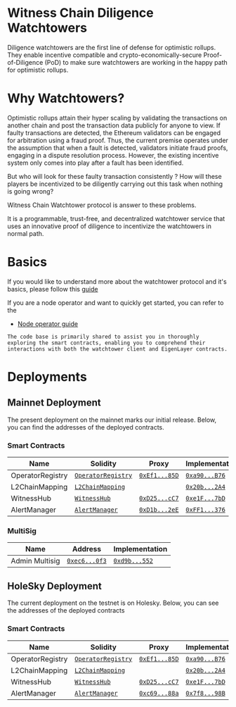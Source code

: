 # Witness Chain Diligence Watchtowers
Diligence watchtowers are the first line of defense for optimistic rollups. They enable incentive compatible and crypto-economically-secure Proof-of-Diligence (PoD) to make sure watchtowers are working in the happy path for optimistic rollups. 

# Why Watchtowers?

Optimistic rollups attain their hyper scaling by validating the transactions on another chain and post the transaction data publicly for anyone to view. If faulty transactions are detected, the Ethereum validators can be engaged for arbitration using a fraud proof. Thus, the current premise operates under the assumption that when a fault is detected, validators initiate fraud proofs, engaging in a dispute resolution process. However, the existing incentive system only comes into play after a fault has been identified. 

But who will look for these faulty transaction consistently ? How will these players be incentivized to be diligently carrying out this task when nothing is going wrong? 

Witness Chain Watchtower protocol is answer to these problems. 

It is a programmable, trust-free, and decentralized watchtower service that uses an innovative proof of diligence to incentivize the watchtowers in normal path.

# Basics

If you would like to understand more about the watchtower protocol and it's basics, please follow this [guide](https://docs.witnesschain.com/diligence-watchtowers/watchtower-protocol-version-2)

If you are a node operator and want to quickly get started, you can refer to the 
- [Node operator guide](https://docs.witnesschain.com/diligence-watchtowers/for-the-node-operators/watchtower-setup/mainnet-setup)

```
The code base is primarily shared to assist you in thoroughly exploring the smart contracts, enabling you to comprehend their interactions with both the watchtower client and EigenLayer contracts.
```

# Deployments
## Mainnet Deployment
The present deployment on the mainnet marks our initial release. Below, you can find the addresses of the deployed contracts.

### Smart Contracts
| Name | Solidity | Proxy | Implementation | 
| -------- | -------- | -------- | -------- | 
| OperatorRegistry | [`OperatorRegistry`](https://github.com/kaleidoscope-blockchain/eigenlayer-avs-watchtower/blob/development/src/smart_contracts/src/core/OperatorRegistry.sol) | [`0xEf1...85D`](https://etherscan.io/address/0xEf1a89841fd189ba28e780A977ca70eb1A5e985D) | [`0xa90...B76`](https://etherscan.io/address/0xa90a9E4EE979b5705a8DB8FC113Dd5DDedC5EB76) | 
| L2ChainMapping | [`L2ChainMapping`](https://github.com/kaleidoscope-blockchain/eigenlayer-avs-watchtower/blob/development/src/smart_contracts/src/core/L2ChainMapping.sol) | | [`0x20b...2A4`](https://etherscan.io/address/0x20b8aE105526182fF18d4b4934D340dd061c52A4) | 
| WitnessHub | [`WitnessHub`](https://github.com/kaleidoscope-blockchain/eigenlayer-avs-watchtower/blob/development/src/smart_contracts/src/core/WitnessHub.sol) | [`0xD25...cC7`](https://etherscan.io/address/0xD25c2c5802198CB8541987b73A8db4c9BCaE5cC7) | [`0xe1F...7bD`](https://etherscan.io/address/0xe1F108D5d2337987F818E8b2E61D2E0E36cbF7bD) | 
| AlertManager | [`AlertManager`](https://github.com/kaleidoscope-blockchain/eigenlayer-avs-watchtower/blob/development/src/smart_contracts/src/core/AlertManager.sol) | [`0xD1b...2eE`](https://etherscan.io/address/0xD1b991530D07f03226b0192E0161E1142d3552eE) | [`0xFF1...376`](https://etherscan.io/address/0xFF1F6c0d2afcb4A22e52FeA08D5A7cc0a1c49376) | 

### MultiSig

| Name | Address | Implementation | 
| -------- | -------- |  -------- | 
| Admin Multisig | [`0xec6...0f3`](https://etherscan.io/address/0xec6D5f54dC69EBed2379470303B706491E9E80f3) | [`0xd9b...552`](https://etherscan.io/address/0xd9db270c1b5e3bd161e8c8503c55ceabee709552)| 

## HoleSky Deployment
The current deployment on the testnet is on Holesky. Below, you can see the addresses of the deployed contracts

### Smart Contracts
| Name | Solidity | Proxy | Implementation | 
| -------- | -------- | -------- | -------- | 
| OperatorRegistry | [`OperatorRegistry`](https://github.com/kaleidoscope-blockchain/eigenlayer-avs-watchtower/blob/development/src/smart_contracts/src/core/OperatorRegistry.sol) | [`0xEf1...85D`](https://holesky.etherscan.io/address/0xEf1a89841fd189ba28e780A977ca70eb1A5e985D) | [`0xa90...B76`](https://holesky.etherscan.io/address/0xa90a9E4EE979b5705a8DB8FC113Dd5DDedC5EB76) | 
| L2ChainMapping | [`L2ChainMapping`](https://github.com/kaleidoscope-blockchain/eigenlayer-avs-watchtower/blob/development/src/smart_contracts/src/core/L2ChainMapping.sol) | | [`0x20b...2A4`](https://holesky.etherscan.io/address/0x20b8aE105526182fF18d4b4934D340dd061c52A4) | 
| WitnessHub | [`WitnessHub`](https://github.com/kaleidoscope-blockchain/eigenlayer-avs-watchtower/blob/development/src/smart_contracts/src/core/WitnessHub.sol) | [`0xD25...cC7`](https://holesky.etherscan.io/address/0xD25c2c5802198CB8541987b73A8db4c9BCaE5cC7) | [`0xe1F...7bD`](https://holesky.etherscan.io/address/0xe1F108D5d2337987F818E8b2E61D2E0E36cbF7bD) | 
| AlertManager | [`AlertManager`](https://github.com/kaleidoscope-blockchain/eigenlayer-avs-watchtower/blob/development/src/smart_contracts/src/core/AlertManager.sol) | [`0xc69...88a`](https://holesky.etherscan.io/address/0xc697aF7aF3C8c5Ce614d8BC0F252377233D9588a) | [`0x7f8...98B`](https://holesky.etherscan.io/address/0x7f8D15ee84e4E8F04e29fe00c64820FBB086298B) | 